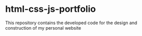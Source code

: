 # html-css-js-portfolio
This repository contains the developed code for the design and construction of my personal website
